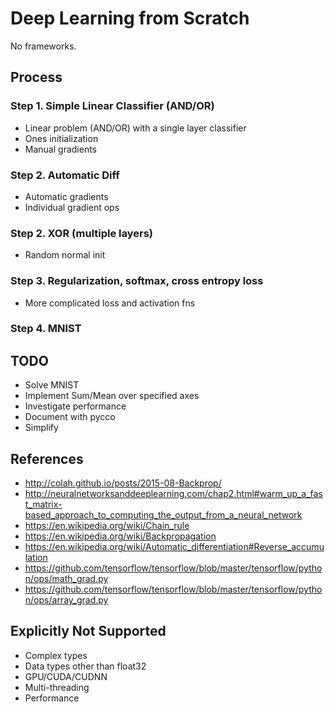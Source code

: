 # Deep Learning from Scratch

No frameworks.

## Process

### Step 1. Simple Linear Classifier (AND/OR)

  - Linear problem (AND/OR) with a single layer classifier
  - Ones initialization
  - Manual gradients

### Step 2. Automatic Diff

  - Automatic gradients
  - Individual gradient ops

### Step 2. XOR (multiple layers)

  - Random normal init

### Step 3. Regularization, softmax, cross entropy loss

  - More complicated loss and activation fns

### Step 4. MNIST

## TODO

  - Solve MNIST
  - Implement Sum/Mean over specified axes
  - Investigate performance
  - Document with pycco
  - Simplify

## References

  - http://colah.github.io/posts/2015-08-Backprop/
  - http://neuralnetworksanddeeplearning.com/chap2.html#warm_up_a_fast_matrix-based_approach_to_computing_the_output_from_a_neural_network
  - https://en.wikipedia.org/wiki/Chain_rule
  - https://en.wikipedia.org/wiki/Backpropagation
  - https://en.wikipedia.org/wiki/Automatic_differentiation#Reverse_accumulation
  - https://github.com/tensorflow/tensorflow/blob/master/tensorflow/python/ops/math_grad.py
  - https://github.com/tensorflow/tensorflow/blob/master/tensorflow/python/ops/array_grad.py

## Explicitly Not Supported

  - Complex types
  - Data types other than float32
  - GPU/CUDA/CUDNN
  - Multi-threading
  - Performance
